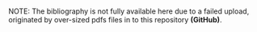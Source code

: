 # <p align="center">
NOTE: The bibliography is not fully available here due to a failed upload, originated by over-sized pdfs files in to this repository **(GitHub)**.
</p>
